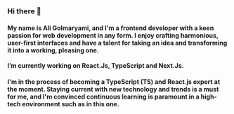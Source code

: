 ### Hi there 👋

#### My name is Ali Golmaryami, and I'm a frontend developer with a keen passion for web development in any form. I enjoy crafting harmonious, user-first interfaces and have a talent for taking an idea and transforming it into a working, pleasing one.

**I’m currently working on React.Js, TypeScript and Next.Js.**

#### I'm in the process of becoming a TypeScript (TS) and React.js expert at the moment. Staying current with new technology and trends is a must for me, and I'm convinced continuous learning is paramount in a high-tech environment such as in this one.
<!--
**AliGm12/AliGm12** is a ✨ _special_ ✨ repository because its `README.md` (this file) appears on your GitHub profile.

Here are some ideas to get you started:

- 🔭 I’m currently working on ...
- 🌱 I’m currently learning ...
- 👯 I’m looking to collaborate on ...
- 🤔 I’m looking for help with ...
- 💬 Ask me about ...
- 📫 How to reach me: ...
- 😄 Pronouns: ...
- ⚡ Fun fact: ...
-->
